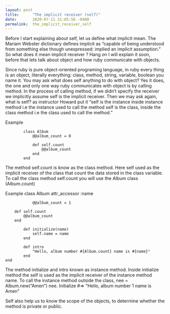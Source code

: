 ```yaml
---
layout: post
title:      "The implicit receiver (self)"
date:       2020-07-11 21:05:56 -0400
permalink:  the_implicit_receiver_self
---
```



Before I start explaining about self, let us define what implicit mean. The Mariam Webster dictionary defines implicit as “capable of being understood from something else though unexpressed: implied an implicit assumption.” So what does it mean implicit receiver ? Hang on I will explain it soon, before that lets talk about object and how ruby communicate with objects. 

Since ruby is pure object-oriented programing language, in ruby every thing is an object, literally everything: class, method, string, variable, boolean you name it. You may ask what does self anything to do with object? Yes it does, the one and only one way ruby communicates with object is by calling method. In the process of calling method, if we didn’t specify the receiver we implicitly assume self is the implicit receiver. Then we may ask again, what is self? as instructor Howard put it  “self is the instance inside instance method i.e the instance used to call the method   self is the class, inside the class method i.e the class used to call the method.” 

Example

			class Album
 				@@album_count = 0  
 
 				def self.count               
   					@@album_count   
				end					  	
			end

The method self.count is know as the class method. Here self used as the implicit receiver of the class that count the data stored in the class variable. To call the class method self.count you will use the Album class (Album.count)

Example
	class Album
			attr_accessor :name

    			@@album_count = 1

		def self.count               
   			@@album_count   
		end	

    		def initialize(name)
        		self.name = name
    		end

    		def intro
        		"Hello, album number #{Album.count} name is #{name}"
    		end
	end
The method initialize and intro known as instance method. Inside initialize method the self is used as the implicit receiver of the instance method name.
To call the instance method outside the class, 
nee = Album.new(“Amen”)
nee. Initialize	#=> "Hello, album number  1 name is Amen"

Self also help us to know the scope of the objects, to determine whether the method is private or public. 
